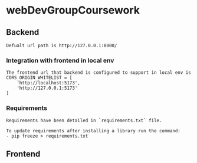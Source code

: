 # webDevGroupCoursework

## Backend

    Defualt url path is http://127.0.0.1:8000/

### **Integration with frontend in local env**

    The frontend url that backend is configured to support in local env is
    CORS_ORIGIN_WHITELIST = [
        'http://localhost:5173',
        'http://127.0.0.1:5173'
    ]

### **Requirements**

    Requirements have been detailed in `requirements.txt` file. 

    To update requirements after installing a library run the command:
    - pip freeze > requirements.txt
## Frontend

